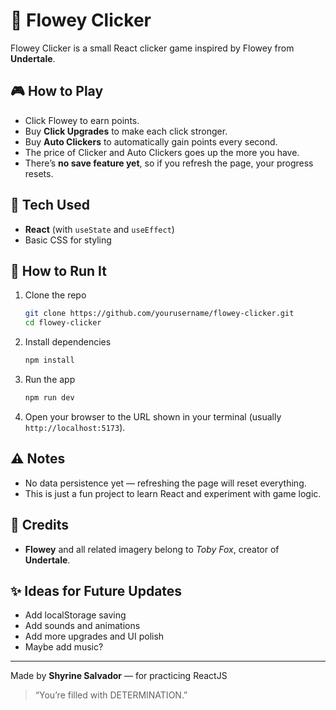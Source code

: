 # 🌻 Flowey Clicker

Flowey Clicker is a small React clicker game inspired by Flowey from **Undertale**.


## 🎮 How to Play

- Click Flowey to earn points.  
- Buy **Click Upgrades** to make each click stronger.  
- Buy **Auto Clickers** to automatically gain points every second.  
- The price of  Clicker and Auto Clickers goes up the more you have.  
- There’s **no save feature yet**, so if you refresh the page, your progress resets.



## 🧠 Tech Used

- **React** (with `useState` and `useEffect`)  
- Basic CSS for styling  



## 🧩 How to Run It

1. Clone the repo  
   ```bash
   git clone https://github.com/yourusername/flowey-clicker.git
   cd flowey-clicker
   ```

2. Install dependencies

   ```bash
   npm install
   ```

3. Run the app

   ```bash
   npm run dev
   ```

4. Open your browser to the URL shown in your terminal (usually `http://localhost:5173`).



## ⚠️ Notes

* No data persistence yet — refreshing the page will reset everything.
* This is just a fun project to learn React and experiment with game logic.

## 🌸 Credits

* **Flowey** and all related imagery belong to *Toby Fox*, creator of **Undertale**.


## ✨ Ideas for Future Updates

* Add localStorage saving
* Add sounds and animations
* Add more upgrades and UI polish
* Maybe add music?

---

Made by **Shyrine Salvador** — for practicing ReactJS

> “You’re filled with DETERMINATION.”

